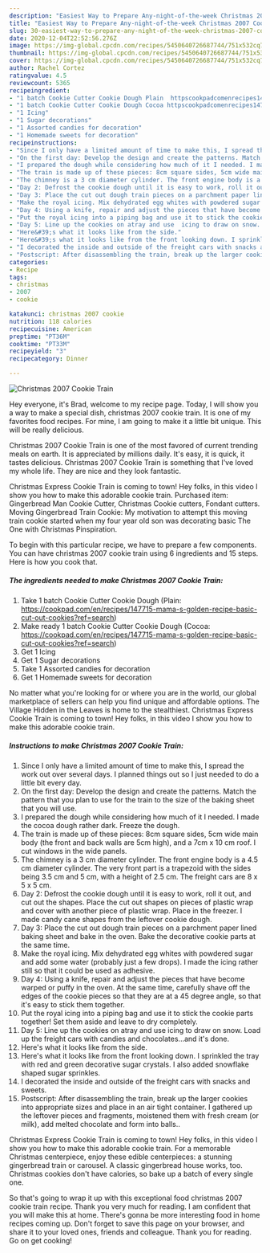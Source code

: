 ```yaml
---
description: "Easiest Way to Prepare Any-night-of-the-week Christmas 2007 Cookie Train"
title: "Easiest Way to Prepare Any-night-of-the-week Christmas 2007 Cookie Train"
slug: 30-easiest-way-to-prepare-any-night-of-the-week-christmas-2007-cookie-train
date: 2020-12-04T22:52:56.276Z
image: https://img-global.cpcdn.com/recipes/5450640726687744/751x532cq70/christmas-2007-cookie-train-recipe-main-photo.jpg
thumbnail: https://img-global.cpcdn.com/recipes/5450640726687744/751x532cq70/christmas-2007-cookie-train-recipe-main-photo.jpg
cover: https://img-global.cpcdn.com/recipes/5450640726687744/751x532cq70/christmas-2007-cookie-train-recipe-main-photo.jpg
author: Rachel Cortez
ratingvalue: 4.5
reviewcount: 5365
recipeingredient:
- "1 batch Cookie Cutter Cookie Dough Plain  httpscookpadcomenrecipes147715mamasgoldenrecipebasiccutoutcookiesrefsearch"
- "1 batch Cookie Cutter Cookie Dough Cocoa httpscookpadcomenrecipes147715mamasgoldenrecipebasiccutoutcookiesrefsearch"
- "1 Icing"
- "1 Sugar decorations"
- "1 Assorted candies for decoration"
- "1 Homemade sweets for decoration"
recipeinstructions:
- "Since I only have a limited amount of time to make this, I spread the work out over several days. I planned things out so I just needed to do a little bit every day."
- "On the first day: Develop the design and create the patterns. Match the pattern that you plan to use for the train to the size of the baking sheet that you will use."
- "I prepared the dough while considering how much of it I needed. I made the cocoa dough rather dark. Freeze the dough."
- "The train is made up of these pieces: 8cm square sides, 5cm wide main body (the front and back walls are 5cm high), and a 7cm x 10 cm roof. I cut windows in the wide panels."
- "The chimney is a 3 cm diameter cylinder. The front engine body is a 4.5 cm diameter cylinder. The very front part is a trapezoid with the sides being 3.5 cm and 5 cm, with a height of 2.5 cm. The freight cars are 8 x 5 x 5 cm."
- "Day 2: Defrost the cookie dough until it is easy to work, roll it out, and cut out the shapes. Place the cut out shapes on pieces of plastic wrap and cover with another piece of plastic wrap. Place in the freezer. I made candy cane shapes from the leftover cookie dough."
- "Day 3: Place the cut out dough train pieces on a parchment paper lined baking sheet and bake in the oven. Bake the decorative cookie parts at the same time."
- "Make the royal icing. Mix dehydrated egg whites with powdered sugar and add some water (probably just a few drops). I made the icing rather still so that it could be used as adhesive."
- "Day 4: Using a knife, repair and adjust the pieces that have become warped or puffy in the oven. At the same time, carefully shave off the edges of the cookie pieces so that they are at a 45 degree angle, so that it&#39;s easy to stick them together."
- "Put the royal icing into a piping bag and use it to stick the cookie parts together! Set them aside and leave to dry completely."
- "Day 5: Line up the cookies on atray and use  icing to draw on snow. Load up the freight cars with candies and chocolates...and it&#39;s done."
- "Here&#39;s what it looks like from the side."
- "Here&#39;s what it looks like from the front looking down. I sprinkled the tray with red and green decorative sugar crystals. I also added snowflake shaped sugar sprinkles."
- "I decorated the inside and outside of the freight cars with snacks and sweets."
- "Postscript: After disassembling the train, break up the larger cookies into appropriate sizes and place in an air tight container. I gathered up the leftover pieces and fragments, moistened them with fresh cream (or milk), add melted chocolate and form into balls.."
categories:
- Recipe
tags:
- christmas
- 2007
- cookie

katakunci: christmas 2007 cookie 
nutrition: 118 calories
recipecuisine: American
preptime: "PT36M"
cooktime: "PT33M"
recipeyield: "3"
recipecategory: Dinner

---
```



![Christmas 2007 Cookie Train](https://img-global.cpcdn.com/recipes/5450640726687744/751x532cq70/christmas-2007-cookie-train-recipe-main-photo.jpg)

Hey everyone, it's Brad, welcome to my recipe page. Today, I will show you a way to make a special dish, christmas 2007 cookie train. It is one of my favorites food recipes. For mine, I am going to make it a little bit unique. This will be really delicious.

Christmas 2007 Cookie Train is one of the most favored of current trending meals on earth. It is appreciated by millions daily. It's easy, it is quick, it tastes delicious. Christmas 2007 Cookie Train is something that I've loved my whole life. They are nice and they look fantastic.

Christmas Express Cookie Train is coming to town! Hey folks, in this video I show you how to make this adorable cookie train. Purchased item: Gingerbread Man Cookie Cutter, Christmas Cookie cutters, Fondant cutters. Moving Gingerbread Train Cookie: My motivation to attempt this moving train cookie started when my four year old son was decorating basic The One with Christmas Pinspiration.


To begin with this particular recipe, we have to prepare a few components. You can have christmas 2007 cookie train using 6 ingredients and 15 steps. Here is how you cook that.

<!--inarticleads1-->

##### The ingredients needed to make Christmas 2007 Cookie Train:

1. Take 1 batch Cookie Cutter Cookie Dough (Plain:  https://cookpad.com/en/recipes/147715-mama-s-golden-recipe-basic-cut-out-cookies?ref=search)
1. Make ready 1 batch Cookie Cutter Cookie Dough (Cocoa: https://cookpad.com/en/recipes/147715-mama-s-golden-recipe-basic-cut-out-cookies?ref=search)
1. Get 1 Icing
1. Get 1 Sugar decorations
1. Take 1 Assorted candies for decoration
1. Get 1 Homemade sweets for decoration


No matter what you&#39;re looking for or where you are in the world, our global marketplace of sellers can help you find unique and affordable options. The Village Hidden in the Leaves is home to the stealthiest. Christmas Express Cookie Train is coming to town! Hey folks, in this video I show you how to make this adorable cookie train. 

<!--inarticleads2-->

##### Instructions to make Christmas 2007 Cookie Train:

1. Since I only have a limited amount of time to make this, I spread the work out over several days. I planned things out so I just needed to do a little bit every day.
1. On the first day: Develop the design and create the patterns. Match the pattern that you plan to use for the train to the size of the baking sheet that you will use.
1. I prepared the dough while considering how much of it I needed. I made the cocoa dough rather dark. Freeze the dough.
1. The train is made up of these pieces: 8cm square sides, 5cm wide main body (the front and back walls are 5cm high), and a 7cm x 10 cm roof. I cut windows in the wide panels.
1. The chimney is a 3 cm diameter cylinder. The front engine body is a 4.5 cm diameter cylinder. The very front part is a trapezoid with the sides being 3.5 cm and 5 cm, with a height of 2.5 cm. The freight cars are 8 x 5 x 5 cm.
1. Day 2: Defrost the cookie dough until it is easy to work, roll it out, and cut out the shapes. Place the cut out shapes on pieces of plastic wrap and cover with another piece of plastic wrap. Place in the freezer. I made candy cane shapes from the leftover cookie dough.
1. Day 3: Place the cut out dough train pieces on a parchment paper lined baking sheet and bake in the oven. Bake the decorative cookie parts at the same time.
1. Make the royal icing. Mix dehydrated egg whites with powdered sugar and add some water (probably just a few drops). I made the icing rather still so that it could be used as adhesive.
1. Day 4: Using a knife, repair and adjust the pieces that have become warped or puffy in the oven. At the same time, carefully shave off the edges of the cookie pieces so that they are at a 45 degree angle, so that it&#39;s easy to stick them together.
1. Put the royal icing into a piping bag and use it to stick the cookie parts together! Set them aside and leave to dry completely.
1. Day 5: Line up the cookies on atray and use  icing to draw on snow. Load up the freight cars with candies and chocolates...and it&#39;s done.
1. Here&#39;s what it looks like from the side.
1. Here&#39;s what it looks like from the front looking down. I sprinkled the tray with red and green decorative sugar crystals. I also added snowflake shaped sugar sprinkles.
1. I decorated the inside and outside of the freight cars with snacks and sweets.
1. Postscript: After disassembling the train, break up the larger cookies into appropriate sizes and place in an air tight container. I gathered up the leftover pieces and fragments, moistened them with fresh cream (or milk), add melted chocolate and form into balls..


Christmas Express Cookie Train is coming to town! Hey folks, in this video I show you how to make this adorable cookie train. For a memorable Christmas centerpiece, enjoy these edible centerpieces: a stunning gingerbread train or carousel. A classic gingerbread house works, too. Christmas cookies don&#39;t have calories, so bake up a batch of every single one. 

So that's going to wrap it up with this exceptional food christmas 2007 cookie train recipe. Thank you very much for reading. I am confident that you will make this at home. There's gonna be more interesting food in home recipes coming up. Don't forget to save this page on your browser, and share it to your loved ones, friends and colleague. Thank you for reading. Go on get cooking!
